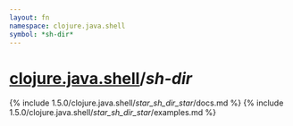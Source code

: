 ```yaml
---
layout: fn
namespace: clojure.java.shell
symbol: *sh-dir*
---
```


# [clojure.java.shell](../)/*sh-dir*

{% include 1.5.0/clojure.java.shell/_star_sh_dir_star_/docs.md %}
{% include 1.5.0/clojure.java.shell/_star_sh_dir_star_/examples.md %}

